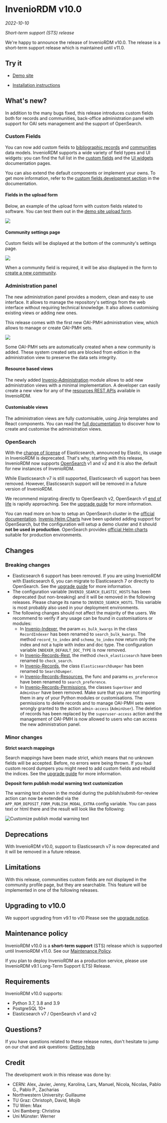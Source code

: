 # InvenioRDM v10.0

_2022-10-10_

_Short-term support (STS) release_

We're happy to announce the release of InvenioRDM v10.0. The release is a short-term support release which is maintained until v11.0.

## Try it

- [Demo site](https://inveniordm.web.cern.ch)

- [Installation instructions](https://inveniordm.docs.cern.ch/install/)

## What's new?

In addition to the many bugs fixed, this release introduces custom fields both for records and communities, back-office administration panel with support for OAI sets management and the support of OpenSearch.

### Custom Fields

You can now add custom fields to [bibliographic records](../../customize/metadata/custom_fields/records.md) and [communities](../../customize/metadata/custom_fields/communities.md) data models. InvenioRDM supports a wide variety of field types and UI widgets: you can find the full list in the [custom fields](../../customize/metadata/custom_fields/records.md#reference) and the [UI widgets](../../reference/custom_fields/widgets.md) documentation pages.

You can also extend the default components or implement your owns. To get more information, refer to the [custom fields development section](../../develop/howtos/custom_fields.md) in the documentation.

#### Fields in the upload form

Below, an example of the upload form with custom fields related to software. You can test them out in the [demo site upload form](https://inveniordm.web.cern.ch/uploads/new).

![](imgs/custom_fields.png)

#### Community settings page

Custom fields will be displayed at the bottom of the community's settings page.

![](imgs/custom_fields_communities.png)

When a community field is required, it will be also displayed in the form to [create a new community](https://inveniordm.web.cern.ch/communities-new).

### Administration panel

The new administration panel provides a modern, clean and easy to use interface. It allows to manage the repository's settings from the web interface without requiring technical knowledge. It also allows customising existing views or adding new ones.

This release comes with the first new OAI-PMH administration view, which allows to manage or create OAI-PMH sets.

![](imgs/backoffice_oai_sets.png)

Some OAI-PMH sets are automatically created when a new community is added. These system created sets are blocked from edition in the administration view to preserve the data sets integrity.

#### Resource based views

The newly added [Invenio-Administration](https://github.com/inveniosoftware/invenio-administration) module allows to add new administration views with a minimal implementation. A developer can easily create a new view for any of the [resources REST APIs](../../develop/topics/resource.md) available in InvenioRDM.

#### Customisable views

The administration views are fully customisable, using Jinja templates and React components. You can read the [full documentation](../../develop/topics/administration_panel.md) to discover how to create and customise the administration views.

### OpenSearch

With the [change of license](https://www.elastic.co/pricing/faq/licensing) of Elasticsearch, announced by Elastic, its usage in InvenioRDM is deprecated. That's why, starting with this release, InvenioRDM now supports [OpenSearch](https://www.opensearch.org/) v1 and v2 and it is also the default for new instances of InvenioRDM.

While Elasticsearch v7 is still supported, Elasticsearch v6 support has been removed. However, Elasticsearch support will be removed in a future version of InvenioRDM.

We recommend migrating directly to OpenSearch v2, OpenSearch v1 [end of life](https://endoflife.date/opensearch) is rapidly approaching. See the [upgrade guide](./upgrade-v10.0.md) for more information.

You can read more on how to setup an OpenSearch cluster in the [official documentation](https://opensearch.org/docs/latest/opensearch/install/index/). [Invenio Helm Charts](https://github.com/inveniosoftware/helm-invenio/) have been updated adding support for OpenSearch, but the configuration will setup a demo cluster and it should **not be used in production**. OpenSearch provides [official Helm charts](https://opensearch.org/docs/latest/opensearch/install/helm/) suitable for production environments.

## Changes

### Breaking changes

- Elasticsearch 6 support has been removed. If you are using InvenioRDM with Elasticsearch 6, you can migrate to Elasticsearch 7 or directly to OpenSearch. See the [upgrade guide](./upgrade-v10.0.md) for more information.
- The configuration variable `INVENIO_SEARCH_ELASTIC_HOSTS` has been deprecated (but non-breaking) and it will be removed in the following releases. Please change its name to `INVENIO_SEARCH_HOSTS`. This variable is most probably also used in your deployment environments.
- The following changes should not affect the majority of the users. We recommend to verify if any usage can be found in customisations or modules:
    - In [Invenio-Indexer](https://github.com/inveniosoftware/invenio-indexer), the param `es_bulk_kwargs` in the class `RecordIndexer` has been renamed to `search_bulk_kwargs`. The method `record_to_index` and `schema_to_index` now return only the index and not a tuple with index and doc type. The configuration variable `INDEXER_DEFAULT_DOC_TYPE` is now removed.
    - In [Invenio-Records-Rest](https://github.com/inveniosoftware/invenio-records-rest), the method `check_elasticsearch` have been renamed to `check_search`.
    - In [Invenio-Records](https://github.com/inveniosoftware/invenio-records), the class `ElasticsearchDumper` has been renamed to `SearchDumper`.
    - in [Invenio-Records-Resources](https://github.com/inveniosoftware/invenio-records-resources), the func and params `es_preference` have been renamed to `search_preference`.
    - In [Invenio-Records-Permissions](https://github.com/inveniosoftware/invenio-records-permissions), the classes `SuperUser` and `AdminUser` have been removed. Make sure that you are not importing them in any of your Python modules or customisations. The permissions to delete records and to manage OAI-PMH sets were wrongly granted to the action `admin-access` (`AdminUser`). The deletion of records has been replaced by the `superuser-access` action and the management of OAI-PMH is now allowed to users who can access the new administration panel.

### Minor changes

**Strict search mappings**

Search mappings have been made strict, which means that no unknown fields will be accepted. Before, no errors were being thrown. If you had custom record dumpers you might need to add custom fields and rebuild the indices. See the [upgrade guide](./upgrade-v10.0.md) for more information.

**Deposit form publish modal warning text customization**

The warning text shown in the modal during the publish/submit-for-review action can now be extended via the `APP_RDM_DEPOSIT_FORM_PUBLISH_MODAL_EXTRA` config variable. You can pass text or html there and the result will look like the following:

![Customize publish modal warning text](imgs/publish_modal_text_customize.png)

## Deprecations

With InvenioRDM v10.0, support to Elasticsearch v7 is now deprecated and it will be removed in a future release.

## Limitations

With this release, communities custom fields are not displayed in the community profile page, but they are searchable. This feature will be implemented in one of the following releases.

## Upgrading to v10.0

We support upgrading from v9.1 to v10 Please see the [upgrade notice](./upgrade-v10.0.md).

## Maintenance policy

InvenioRDM v10.0 is a **short-term support** (STS) release which is supported until InvenioRDM v11.0. See our [Maintenance Policy](../maintenance-policy.md).

If you plan to deploy InvenioRDM as a production service, please use InvenioRDM v9.1 Long-Term Support (LTS) Release.

## Requirements

InvenioRDM v10.0 supports:

- Python 3.7, 3.8 and 3.9
- PostgreSQL 10+
- Elasticsearch v7 / OpenSearch v1 and v2

## Questions?

If you have questions related to these release notes, don't hesitate to jump on our chat and ask questions: [Getting help](../../develop/getting-started/help.md)

## Credit

The development work in this release was done by:

- CERN: Alex, Javier, Jenny, Karolina, Lars, Manuel, Nicola, Nicolas, Pablo G., Pablo P., Zacharias
- Northwestern University: Guillaume
- TU Graz: Christoph, David, Mojib
- TU Wien: Max
- Uni Bamberg: Christina
- Uni Münster: Werner
